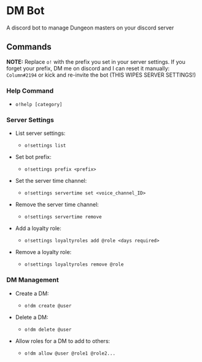 # DM Bot

A discord bot to manage Dungeon masters on your discord server

## Commands

**NOTE:** Replace `o!` with the prefix you set in your server settings. If you forget your prefix, DM me on discord and I can reset it manually: `Column#2194` or kick and re-invite the bot (THIS WIPES SERVER SETTINGS!)

### Help Command

- `o!help [category]`

### Server Settings

- List server settings:
	- `o!settings list`

- Set bot prefix:
	- `o!settings prefix <prefix>`

- Set the server time channel:
	- `o!settings servertime set <voice_channel_ID>`

- Remove the server time channel:
	- `o!settings servertime remove`

- Add a loyalty role:
	- `o!settings loyaltyroles add @role <days required>`

- Remove a loyalty role:
	- `o!settings loyaltyroles remove @role`

### DM Management

- Create a DM:
	- `o!dm create @user`

- Delete a DM:
	- `o!dm delete @user`

- Allow roles for a DM to add to others:
	- `o!dm allow @user @role1 @role2...`